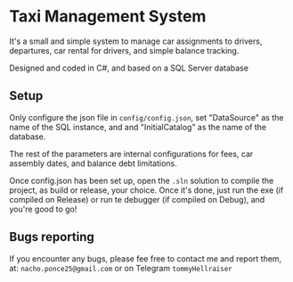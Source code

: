 # Taxi Management System
It's a small and simple system to manage car assignments to drivers, departures, car rental for drivers, and simple balance tracking.

Designed and coded in C#, and based on a SQL Server database

## Setup
Only configure the json file in `config/config.json`, set "DataSource" as the name of the SQL instance, and and "InitialCatalog" as the name of the database. 

The rest of the parameters are internal configurations for fees, car assembly dates, and balance debt limitations.

Once config.json has been set up, open the `.sln` solution to compile the project, as build or release, your choice. Once it's done, just run the exe (if compiled on Release) or run te debugger (if compiled on Debug), and you're good to go!

## Bugs reporting
If you encounter any bugs, please fee free to contact me and report them, at:
`nacho.ponce25@gmail.com` or on Telegram `tommyHellraiser`
